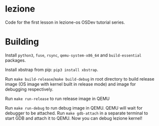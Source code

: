 # lezione

Code for the first lesson in lezione-os OSDev tutorial series.

# Building

Install `python3`, `fuse`, `rsync`, `qemu-system-x86_64` and `build-essential` packages.

Install xbstrap from pip: `pip3 install xbstrap`.

Run `make build-release`/`make build-debug` in root directory to build release image (OS image with kernel built in release mode) and image for debugging respectively.

Run `make run-release` to run release image in QEMU

Run `make run-debug` to run debug image in QEMU. QEMU will wait for debugger to be attached. Run `make gdb-attach` in a separate terminal to start GDB and attach it to QEMU. Now you can debug lezione kernel!
